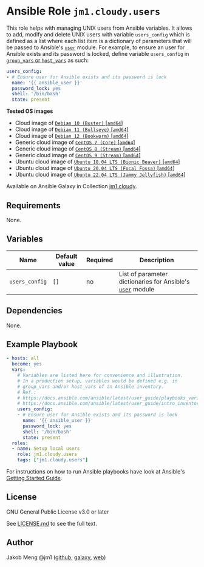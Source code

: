 # Ansible Role `jm1.cloudy.users`

This role helps with managing UNIX users from Ansible variables. It allows to add, modify and delete UNIX users with
variable `users_config` which is defined as a list where each list item is a dictionary of parameters that will be
passed to Ansible's [`user`][ansible-module-user] module. For example, to ensure an user for Ansible exists and its
password is locked, define variable `users_config` in [`group_vars` or `host_vars`][ansible-inventory] as such:

```yml
users_config:
- # Ensure user for Ansible exists and its password is lock
  name: '{{ ansible_user }}'
  password_lock: yes
  shell: '/bin/bash'
  state: present
```

[ansible-inventory]: https://docs.ansible.com/ansible/latest/user_guide/intro_inventory.html
[ansible-module-user]: https://docs.ansible.com/ansible/latest/collections/ansible/builtin/user_module.html

**Tested OS images**
- Cloud image of [`Debian 10 (Buster)` \[`amd64`\]](https://cdimage.debian.org/cdimage/openstack/current/)
- Cloud image of [`Debian 11 (Bullseye)` \[`amd64`\]](https://cdimage.debian.org/images/cloud/bullseye/latest/)
- Cloud image of [`Debian 12 (Bookworm)` \[`amd64`\]](https://cdimage.debian.org/images/cloud/bookworm/)
- Generic cloud image of [`CentOS 7 (Core)` \[`amd64`\]](https://cloud.centos.org/centos/7/images/)
- Generic cloud image of [`CentOS 8 (Stream)` \[`amd64`\]](https://cloud.centos.org/centos/8-stream/x86_64/images/)
- Generic cloud image of [`CentOS 9 (Stream)` \[`amd64`\]](https://cloud.centos.org/centos/9-stream/x86_64/images/)
- Ubuntu cloud image of [`Ubuntu 18.04 LTS (Bionic Beaver)` \[`amd64`\]](https://cloud-images.ubuntu.com/bionic/current/)
- Ubuntu cloud image of [`Ubuntu 20.04 LTS (Focal Fossa)` \[`amd64`\]](https://cloud-images.ubuntu.com/focal/)
- Ubuntu cloud image of [`Ubuntu 22.04 LTS (Jammy Jellyfish)` \[`amd64`\]](https://cloud-images.ubuntu.com/jammy/)

Available on Ansible Galaxy in Collection [jm1.cloudy](https://galaxy.ansible.com/jm1/cloudy).

## Requirements

None.

## Variables

| Name           | Default value | Required | Description |
| -------------- | ------------- | -------- | ----------- |
| `users_config` | `[]`          | no       | List of parameter dictionaries for Ansible's [`user`][ansible-module-user] module |

## Dependencies

None.

## Example Playbook

```yml
- hosts: all
  become: yes
  vars:
    # Variables are listed here for convenience and illustration.
    # In a production setup, variables would be defined e.g. in
    # group_vars and/or host_vars of an Ansible inventory.
    # Ref.:
    # https://docs.ansible.com/ansible/latest/user_guide/playbooks_variables.html
    # https://docs.ansible.com/ansible/latest/user_guide/intro_inventory.html
    users_config:
    - # Ensure user for Ansible exists and its password is lock
      name: '{{ ansible_user }}'
      password_lock: yes
      shell: '/bin/bash'
      state: present
  roles:
  - name: Setup local users
    role: jm1.cloudy.users
    tags: ["jm1.cloudy.users"]
```

For instructions on how to run Ansible playbooks have look at Ansible's
[Getting Started Guide](https://docs.ansible.com/ansible/latest/network/getting_started/first_playbook.html).

## License

GNU General Public License v3.0 or later

See [LICENSE.md](../../LICENSE.md) to see the full text.

## Author

Jakob Meng
@jm1 ([github](https://github.com/jm1), [galaxy](https://galaxy.ansible.com/jm1), [web](http://www.jakobmeng.de))
